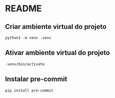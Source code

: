 # README


## Criar ambiente virtual do projeto

```
python3 -m venv .venv
```

## Ativar ambiente virtual do projeto

```
.venv/bin/activate
```


## Instalar pre-commit

```
pip install pre-commit
```